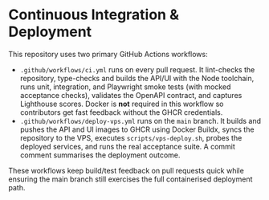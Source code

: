 # Continuous Integration & Deployment

This repository uses two primary GitHub Actions workflows:

- `.github/workflows/ci.yml` runs on every pull request. It lint-checks the repository,
  type-checks and builds the API/UI with the Node toolchain, runs unit, integration,
  and Playwright smoke tests (with mocked acceptance checks), validates the OpenAPI
  contract, and captures Lighthouse scores. Docker is **not** required in this
  workflow so contributors get fast feedback without the GHCR credentials.
- `.github/workflows/deploy-vps.yml` runs on the `main` branch. It builds and pushes
  the API and UI images to GHCR using Docker Buildx, syncs the repository to the VPS,
  executes `scripts/vps-deploy.sh`, probes the deployed services, and runs the
  real acceptance suite. A commit comment summarises the deployment outcome.

These workflows keep build/test feedback on pull requests quick while ensuring the
main branch still exercises the full containerised deployment path.
